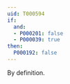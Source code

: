 ```yaml
---
uid: T000594
if:
  and:
  - P000201: false
  - P000039: true
then:
  P000192: false
---
```


By definition.
